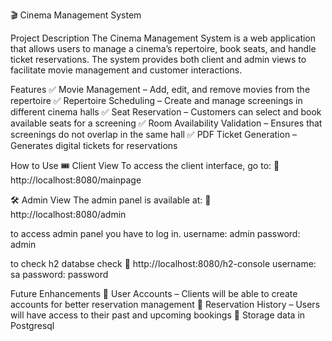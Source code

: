 🎬 Cinema Management System

Project Description
The Cinema Management System is a web application that allows users to manage a cinema’s repertoire, book seats, and handle ticket reservations. The system provides both client and admin views to facilitate movie management and customer interactions.

Features
✅ Movie Management – Add, edit, and remove movies from the repertoire
✅ Repertoire Scheduling – Create and manage screenings in different cinema halls
✅ Seat Reservation – Customers can select and book available seats for a screening
✅ Room Availability Validation – Ensures that screenings do not overlap in the same hall
✅ PDF Ticket Generation – Generates digital tickets for reservations

 How to Use
🎟️ Client View
To access the client interface, go to:
📍 http://localhost:8080/mainpage

🛠 Admin View
The admin panel is available at:
📍 http://localhost:8080/admin

to access admin panel you have to log in.
username: admin
password: admin

to check h2 databse check 
📍 http://localhost:8080/h2-console
username: sa
password: password

 Future Enhancements
🔹 User Accounts – Clients will be able to create accounts for better reservation management
🔹 Reservation History – Users will have access to their past and upcoming bookings
🔹 Storage data in Postgresql
